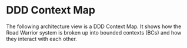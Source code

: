 # DDD Context Map

The following architecture view is a DDD Context Map. It shows how the Road Warrior system is broken up into bounded contexts (BCs) and how they interact with each other.

